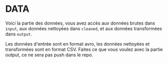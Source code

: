 # DATA

Voici la partie des données, vous avez accès aux données brutes dans `input`, aux données nettoyées dans `cleaned`, et aux données transformées dans `output`.

Les données d'entrée sont en format avro, les données nettoyées et transformées sont en format CSV. Faites ce que vous voulez avec la partie output, ce ne sera pas push dans le repo.
